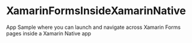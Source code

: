 # XamarinFormsInsideXamarinNative
 App Sample where you can launch and navigate across Xamarin Forms pages inside a Xamarin Native app
